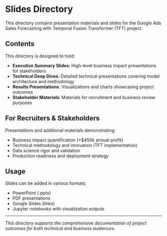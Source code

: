 # Slides Directory

This directory contains presentation materials and slides for the Google Ads Sales Forecasting with Temporal Fusion Transformer (TFT) project.

## Contents

This directory is designed to hold:

- **Executive Summary Slides**: High-level business impact presentations for stakeholders
- **Technical Deep Dives**: Detailed technical presentations covering model architecture and methodology
- **Results Presentations**: Visualizations and charts showcasing project outcomes
- **Stakeholder Materials**: Materials for recruitment and business review purposes

## For Recruiters & Stakeholders

Presentations and additional materials demonstrating:
- Business impact quantification (+$450k annual profit)
- Technical methodology and innovation (TFT implementation)
- Data science rigor and validation
- Production readiness and deployment strategy

## Usage

Slides can be added in various formats:
- PowerPoint (.pptx)
- PDF presentations
- Google Slides (links)
- Jupyter notebooks with visualization outputs

---

*This directory supports the comprehensive documentation of project outcomes for both technical and business audiences.*
